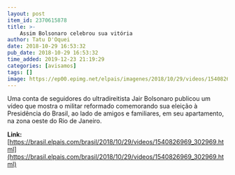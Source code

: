 ```yaml
---
layout: post
item_id: 2370615878
title: >-
    Assim Bolsonaro celebrou sua vitória
author: Tatu D'Oquei
date: 2018-10-29 16:53:32
pub_date: 2018-10-29 16:53:32
time_added: 2019-12-23 21:19:29
categories: [avisamos]
tags: []
image: https://ep00.epimg.net/elpais/imagenes/2018/10/29/videos/1540826969_302969_1540827579_rrss_normal.jpg
---
```


Uma conta de seguidores do ultradireitista Jair Bolsonaro publicou um vídeo que mostra o militar reformado comemorando sua eleição à Presidência do Brasil, ao lado de amigos e familiares, em seu apartamento, na zona oeste do Rio de Janeiro.

**Link:** [https://brasil.elpais.com/brasil/2018/10/29/videos/1540826969_302969.html](https://brasil.elpais.com/brasil/2018/10/29/videos/1540826969_302969.html)

